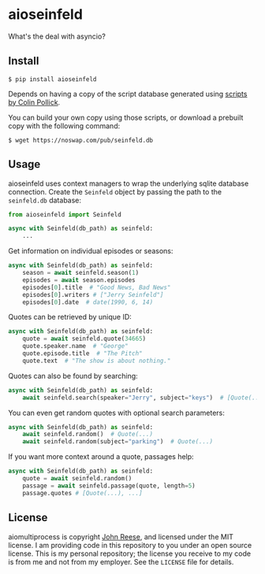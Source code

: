 aioseinfeld
===========

What's the deal with asyncio?


Install
-------

```shell-session
$ pip install aioseinfeld
```

Depends on having a copy of the script database generated using 
[scripts by Colin Pollick](https://github.com/colinpollock/seinfeld-scripts).

You can build your own copy using those scripts, or download a prebuilt copy with
the following command:

```shell-session
$ wget https://noswap.com/pub/seinfeld.db
```


Usage
-----

aioseinfeld uses context managers to wrap the underlying sqlite database connection.
Create the `Seinfeld` object by passing the path to the `seinfeld.db` database:

```python
from aioseinfeld import Seinfeld

async with Seinfeld(db_path) as seinfeld:
    ...
```

Get information on individual episodes or seasons:

```python
async with Seinfeld(db_path) as seinfeld:
    season = await seinfeld.season(1)
    episodes = await season.episodes
    episodes[0].title  # "Good News, Bad News"
    episodes[0].writers # ["Jerry Seinfeld"]
    episodes[0].date  # date(1990, 6, 14)
```

Quotes can be retrieved by unique ID:

```python
async with Seinfeld(db_path) as seinfeld:
    quote = await seinfeld.quote(34665)
    quote.speaker.name  # "George"
    quote.episode.title  # "The Pitch"
    quote.text  # "The show is about nothing."
```

Quotes can also be found by searching:

```python
async with Seinfeld(db_path) as seinfeld:
    await seinfeld.search(speaker="Jerry", subject="keys")  # [Quote(...), ...]
```

You can even get random quotes with optional search parameters:

```python
async with Seinfeld(db_path) as seinfeld:
    await seinfeld.random()  # Quote(...)
    await seinfeld.random(subject="parking")  # Quote(...)
```

If you want more context around a quote, passages help:

```python
async with Seinfeld(db_path) as seinfeld:
    quote = await seinfeld.random()
    passage = await seinfeld.passage(quote, length=5)
    passage.quotes # [Quote(...), ...]
```


License
-------

aiomultiprocess is copyright [John Reese](https://jreese.sh), and licensed under
the MIT license.  I am providing code in this repository to you under an open
source license.  This is my personal repository; the license you receive to
my code is from me and not from my employer. See the `LICENSE` file for details.
